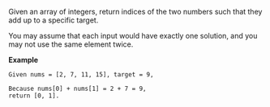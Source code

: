 Given an array of integers, return indices of the two numbers such that they add up to a specific target.

You may assume that each input would have exactly one solution, and you may not use the same element twice.

**Example**

```
Given nums = [2, 7, 11, 15], target = 9,

Because nums[0] + nums[1] = 2 + 7 = 9,
return [0, 1].
```